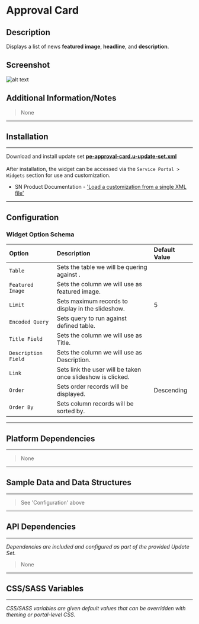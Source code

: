 # Approval Card

## Description

Displays a list of news **featured image**, **headline**, and **description**.

## Screenshot
![alt text](../../images/pe-news-list.png "News List")

## Additional Information/Notes

> None

---
## Installation
---
Download and install update set **[pe-approval-card.u-update-set.xml](https://github.com/platform-experience/serviceportal-widget-library/blob/master/approve-card/pe-approval-card/pe-approval-card.u-update-set.xml)** <br/><br/>
After installation, the widget can be accessed via the `Service Portal > Widgets` section for use and customization.<br/>
* SN Product Documentation - ['Load a customization from a single XML file'](https://docs.servicenow.com/bundle/jakarta-application-development/page/build/system-update-sets/task/t_SaveAnUpdateSetAsAnXMLFile.html)

---
## Configuration

### Widget Option Schema

| Option | Description | Default Value |
| :--- | :--- | :--- |
| `Table` | Sets the table we will be quering against . | |
| `Featured Image` | Sets the column we will use as featured image. |  |
| `Limit` | Sets maximum records to display in the slideshow. | 5 |
| `Encoded Query` | Sets query to run against defined table. | |
| `Title Field` | Sets the column we will use as Title. |  |
| `Description Field` | Sets the column we will use as Description. |  |
| `Link` | Sets link the user will be taken once slideshow is clicked. |  |
| `Order` | Sets order records will be displayed. | Descending |
| `Order By` | Sets column records will be sorted by. |  |

---
## Platform Dependencies
---
> None
---
## Sample Data and Data Structures
---
> See 'Configuration' above

---
## API Dependencies
---
<i>Dependencies are included and configured as part of the provided Update Set.</i>
> None

---
## CSS/SASS Variables
---
_CSS/SASS variables are given default values that can be overridden with theming or portal-level CSS._

```scss
```